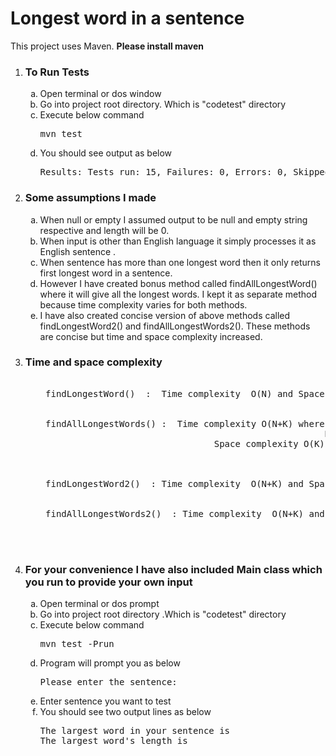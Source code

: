 <h1> Longest word in a sentence </h1>

This project uses Maven. <b>Please install maven </b>

<ol type="1">
<li><h3>To Run Tests</h3>
<ol type="a">
  <li>Open terminal or dos  window</li>
  <li> Go into project root directory. Which is "codetest" directory</li>
  <li> Execute below command <pre>mvn test</pre></li>
  <li> You should see output as below <br></li>
  <pre>Results: Tests run: 15, Failures: 0, Errors: 0, Skipped: 0</pre>
  </ol></li>
  
  <li>
 
  <h3>Some assumptions I made</h3>
  <ol type="a">
<li>When null or empty I assumed output to be null and empty string respective and length will be 0.</li>
    <li>When input is other than English language it simply processes it as English sentence .</li>
    <li>When sentence has more than one longest word then it only returns first longest word in  a  sentence. </li>
   <li>However I have created bonus method called findAllLongestWord() where it will give all the longest words. I kept it as separate method because time complexity varies for both methods.</li>
<li>I have also created concise version of above methods called findLongestWord2() and findAllLongestWords2(). These methods are concise but time and space complexity increased.
   </ol>
</li>

<li>
  <h3>Time and space complexity</h3>
  <ol type="a">
    <pre>
    <li> findLongestWord()  :  Time complexity  O(N) and Space complexity O(1)</li>
    <li> findAllLongestWords() :  Time complexity O(N+K) where n is total length of sentence and
                                                      K is number of words in sentence
                                 Space complexity O(K)
    </li>
   <li> findLongestWord2()  : Time complexity  O(N+K) and Space complexity O(N) </li>
  <li> findAllLongestWords2()  : Time complexity  O(N+K) and Space complexity O(N) </li>

   </pre>
  </ol>
</li>
  
  
 <li>         
<h3>For your convenience I have also included Main class which you run to provide your own input </h3>
 <ol type="a">
   <li> Open terminal or dos prompt </li>
  <li> Go into project root directory .Which is "codetest" directory</li>
  <li> Execute below command  <pre>mvn test -Prun</pre></li>
  <li> Program will prompt you as below  <pre>Please enter the sentence:</pre></li>
  <li> Enter sentence you want to test </li>
  <li> You should see two output lines as below
  <pre>The largest word in your sentence is<br>The largest word's length is </pre>
  
  </li>
 </li>
 </ol>

</ol>

